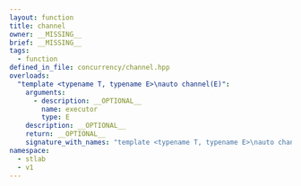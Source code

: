 ```yaml
---
layout: function
title: channel
owner: __MISSING__
brief: __MISSING__
tags:
  - function
defined_in_file: concurrency/channel.hpp
overloads:
  "template <typename T, typename E>\nauto channel(E)":
    arguments:
      - description: __OPTIONAL__
        name: executor
        type: E
    description: __OPTIONAL__
    return: __OPTIONAL__
    signature_with_names: "template <typename T, typename E>\nauto channel(E executor)"
namespace:
  - stlab
  - v1
---
```

